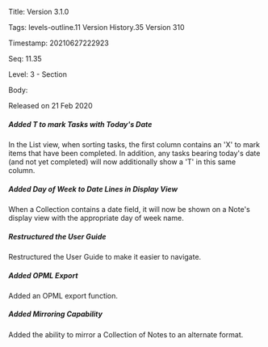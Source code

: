 Title:  Version 3.1.0

Tags:   levels-outline.11 Version History.35 Version 310

Timestamp: 20210627222923

Seq:    11.35

Level:  3 - Section

Body: 

Released on 21 Feb 2020
 
##### Added T to mark Tasks with Today's Date

In the List view, when sorting tasks, the first column contains an 'X' to mark items that have been completed. In addition, any tasks bearing today's date (and not yet completed) will now additionally show a 'T' in this same column. 

 
##### Added Day of Week to Date Lines in Display View

When a Collection contains a date field, it will now be shown on a Note's display view with the appropriate day of week name. 

 
##### Restructured the User Guide

Restructured the User Guide to make it easier to navigate. 

 
##### Added OPML Export

Added an OPML export function. 

 
##### Added Mirroring Capability

Added the ability to mirror a Collection of Notes to an alternate format.
